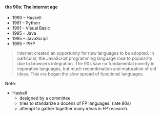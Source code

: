 #### the 90s: The Internet age

* 1990 – Haskell
* 1991 – Python
* 1991 – Visual Basic
* 1995 – Java
* 1995 – JavaScript
* 1995 – PHP

>  Internet created an opportunity for new languages to be adopted. In particular, the JavaScript programming language rose to popularity due to browsers integration. The 90s saw no fundamental novelty in imperative languages, but much recombination and maturation of old ideas. This era began the slow spread of functional languages.


Note:

 * Haskell
    - designed by a committee 
    - tries to standarize a docens of FP languages. (late 80s)
    - attempt to gather together many ideas in FP research.
